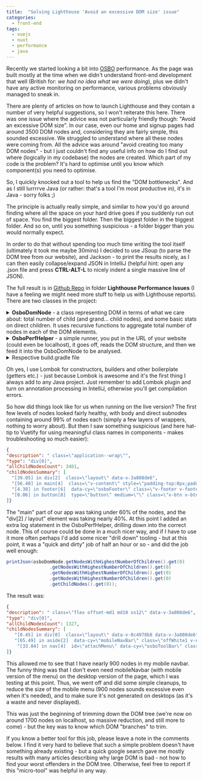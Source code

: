 ```yaml
---
title:  "Solving Lighthouse 'Avoid an excessive DOM size' issue"
categories:
  - front-end
tags: 
  - vuejs
  - nuxt
  - performance
  - java
---
```

Recently we started looking a bit into [OSBO](https://www.onestopbeauty.online) performance. As the page was built mostly at the time when we didn't understand front-end development that well (British for: *we had no idea what we were doing*), plus we didn't have any active monitoring on performance, various problems obviously managed to sneak in.

There are plenty of articles on how to launch Lighthouse and they contain a number of very helpful suggestions, so I won't reiterate this here. There was one issue where the advice was not particularly friendly though: "Avoid an excessive DOM size". In our case, even our home and signup pages had around 3500 DOM nodes and, considering they are fairly simple, this sounded excessive. We struggled to understand where all these nodes were coming from. All the advice was around "avoid creating too many DOM nodes" - but I just couldn't find any useful info on how do I find out where (logically in my codebase) the nodes are created. Which part of my code is the problem? It's hard to optimise until you know which component(s) you need to optimise.

So, I quickly knocked out a tool to help us find the "DOM bottlenecks". And as I still lurrrrve Java (or rather: that's a tool I'm most productive in), it's in Java - sorry folks ;)

The principle is actually really simple, and similar to how you'd go around finding where all the space on your hard drive goes if you suddenly run out of space. You find the biggest folder. Then the biggest folder in the biggest folder. And so on, until you something suspicious - a folder bigger than you would normally expect.

In order to do that without spending too much time writing the tool itself (ultimately it took me maybe 30mins) I decided to use JSoup (to parse the DOM tree from our website), and Jackson - to print the results nicely, as I can then easily collapse/expand JSON in IntelliJ (helpful hint: open any .json file and press **CTRL-ALT-L** to nicely indent a single massive line of JSON).

The full result is in [Github Repo](https://github.com/lilianaziolek/blog-examples/tree/master/lighhouse-performance-issues) in folder **Lighthouse Performance Issues** (I have a feeling we might need more stuff to help us with Lighthouse reports).
There are two classes in the project:
<details><summary><b>OsboDomNode</b> - a class representing DOM in terms of what we care about: total number of child (and grand... child nodes), and some basic stats on direct children. It uses recursive functions to aggregate total number of nodes in each of the DOM elements.
</summary>
<p>

```java
package online.onestopbeauty.blog.examples.lighthouse.dom;

import com.fasterxml.jackson.annotation.JsonIgnore;
import com.fasterxml.jackson.annotation.JsonPropertyOrder;
import lombok.*;
import org.jsoup.nodes.Element;
import org.jsoup.select.Elements;

import java.util.List;
import java.util.Map;
import java.util.Optional;
import java.util.stream.Collectors;

import static java.util.Collections.emptyList;
import static java.util.Comparator.naturalOrder;
import static java.util.stream.Collectors.groupingBy;

@Data
@Builder
@JsonPropertyOrder({ "description", "type", "allChildNodesCount", "childNodesSummary" })
public class OsboDomNode {

    private final String type;
    private final String description;
    @JsonIgnore
    @Singular
    private final List<OsboDomNode> childNodes;

    @Getter(AccessLevel.NONE)
    private Integer allChildNodesCount;

    public int getAllChildNodesCount() {
        if (allChildNodesCount == null) {
            allChildNodesCount = this.childNodes.size() + this.childNodes.stream().mapToInt(OsboDomNode::getAllChildNodesCount).sum();
        }
        return allChildNodesCount;
    }

    public List<String> getChildNodesSummary() {
        Integer allChildNodesCount = this.getAllChildNodesCount();
        return this.childNodes.stream().map(child -> percentageInChild(child, allChildNodesCount)).collect(Collectors.toList());
    }

    public List<OsboDomNode> getNodesWithHighestNumberOfChildren() {
        Map<Integer, List<OsboDomNode>> nodesWithChildCount = childNodes.stream().collect(groupingBy(OsboDomNode::getAllChildNodesCount));
        Optional<Integer> maxNodes = nodesWithChildCount.keySet().stream().max(naturalOrder());
        if (maxNodes.isPresent()) {
            return nodesWithChildCount.get(maxNodes.get());
        } else {
            return emptyList();
        }
    }

    private String percentageInChild(OsboDomNode child, Integer allChildNodesCount) {
        double percentage = 100.0 * child.getAllChildNodesCount() / allChildNodesCount;
        return String.format("%d [%.2f%%] in %s %s", child.getAllChildNodesCount(), percentage, child.type, child.description);
    }

    public static OsboDomNode fromElement(Element element) {
        OsboDomNode.OsboDomNodeBuilder builder = OsboDomNode.builder();
        builder.type(element.tag().getName() + "[" + element.siblingIndex() + "]");
        builder.description(element.attributes().toString());

        Elements children = element.children();
        children.forEach(child -> builder.childNode(OsboDomNode.fromElement(child)));
        return builder.build();
    }
}
```
</p>
</details>

<details>
<summary><b>OsboPerfHelper</b> - a simple runner, you put in the URL of your website (could even be localhost), it goes off, reads the DOM structure, and then we feed it into the OsboDomNode to be analysed.
</summary>
<p>

```java
package online.onestopbeauty.blog.examples.lighthouse.dom;

import com.fasterxml.jackson.databind.ObjectMapper;
import org.jsoup.Jsoup;
import org.jsoup.nodes.Document;
import org.jsoup.nodes.Element;

import java.io.File;
import java.io.IOException;

public class OsboPerfHelper {

    private static final ObjectMapper OBJECT_MAPPER = new ObjectMapper();

    public static void main(String[] args) throws IOException {
        String osboUrl = "http://localhost:8081";
        Document doc = Jsoup.connect(osboUrl).get();
        Element body = doc.body();
        OsboDomNode osboDomNode = OsboDomNode.fromElement(body);
        System.out.println((Integer) osboDomNode.getAllChildNodesCount());
        printJson(osboDomNode);

//        printJson(osboDomNode.getNodesWithHighestNumberOfChildren()
//                .get(0)
//                .getNodesWithHighestNumberOfChildren()
//                .get(0)
//                .getNodesWithHighestNumberOfChildren()
//                .get(0)
//                .getNodesWithHighestNumberOfChildren()
//                .get(0)
//                .getChildNodes()
//                .get(0));
    }

    private static void printJson(OsboDomNode osboDomNode) throws IOException {
//        System.out.println(OBJECT_MAPPER.writeValueAsString(osboDomNode));
        File resultFile = new File("domNode.json");
        OBJECT_MAPPER.writeValue(resultFile, osboDomNode);
        System.out.println("Written JSON result into " + resultFile.getAbsolutePath());
    }

}

```
</p>
</details>

<details><summary>Respective build.gradle file</summary>
<p>

```
plugins {
    id 'java'
}

group 'online.onestopbeauty.blog.examples'
version '1.0-SNAPSHOT'

sourceCompatibility = 1.8

repositories {
    mavenCentral()
}

dependencies {
// https://mvnrepository.com/artifact/org.jsoup/jsoup
    compile group: 'org.jsoup', name: 'jsoup', version: '1.12.1'
// https://mvnrepository.com/artifact/org.projectlombok/lombok
    compileOnly group: 'org.projectlombok', name: 'lombok', version: '1.18.8'
// https://mvnrepository.com/artifact/com.fasterxml.jackson.core/jackson-databind
    compile group: 'com.fasterxml.jackson.core', name: 'jackson-databind', version: '2.9.9'


    testCompile group: 'junit', name: 'junit', version: '4.12'
}

```
</p>
</details>

Oh yes, I use Lombok for constructors, builders and other boilerplate (getters etc.) - just because Lombok is awesome and it's the first thing I always add to any Java project. Just remember to add Lombok plugin and turn on annotation processing in IntelliJ, otherwise you'll get compilation errors.

So how did things look like for us when running on the live version?
The first few levels of nodes looked fairly healthy, with body and direct subnodes containing around 99% of nodes each (simply a few layers of wrappers, nothing to worry about).
But then I saw something suspicious (and here hat-tip to Vuetify for using meaningful class names in components - makes troubleshooting so much easier):
```json
{
"description": " class=\"application--wrap\"",
"type": "div[0]",
"allChildNodesCount": 3401,
"childNodesSummary": [
  "[39.05] in div[2]  class=\"layout\" data-v-3a808de6",
  "[56.40] in main[4]  class=\"v-content\" style=\"padding-top:0px;padding-right:0px;padding-bottom:56px;padding-left:0px;\"",
  "[4.38] in footer[6]  data-cy=\"osboFooter\" class=\"v-footer v-footer--absolute v-footer--inset theme--light\" style=\"height:auto;margin-bottom:56px;border-radius:10px;\" data-v-3645c51c",
  "[0.06] in button[8]  type=\"button\" medium=\"\" class=\"v-btn v-btn--bottom v-btn--floating v-btn--fixed v-btn--right v-btn--small theme--dark secondary fab-style\" style=\"display:none;\" data-v-045da490"
]}
```

The "main" part of our app was taking under 60% of the nodes, and the "div[2] / layout" element was taking nearly 40%.
At this point I added an extra log statement in the OsboPerfHelper, drilling down into the correct node. This of course could be done in a much nicer way, and if I have to use it more often perhaps I'd add some nicer "drill down" tooling - but at this point, it was a "quick and dirty" job of half an hour or so - and did the job well enough:
```java
printJson(osboDomNode.getNodesWithHighestNumberOfChildren().get(0)
                .getNodesWithHighestNumberOfChildren().get(0)
                .getNodesWithHighestNumberOfChildren().get(0)
                .getNodesWithHighestNumberOfChildren().get(0)
                .getChildNodes().get(0));
```

The result was:
```json
{
"description": " class=\"flex offset-md1 md10 xs12\" data-v-3a808de6",
"type": "div[0]",
"allChildNodesCount": 1327,
"childNodesSummary": [
   "[0.45] in div[0]  class=\"layout\" data-v-0c4978b8 data-v-3a808de6",
   "[65.49] in aside[2]  data-cy=\"mobileNavBar\" class=\"offWhite1 v-navigation-drawer v-navigation-drawer--clipped v-navigation-drawer--close v-navigation-drawer--fixed v-navigation-drawer--temporary theme--light\" style=\"height:100%;margin-top:0px;transform:translateX(-375px);width:375px;\" data-v-c332d172 data-v-3a808de6",
    "[33.84] in nav[4]  id=\"attachMenu\" data-cy=\"osboToolBar\" class=\" text-xs-center px-0 toolbarStyle v-toolbar elevation-0 v-toolbar--dense v-toolbar--extended theme--light\" style=\"margin-top:0px;padding-right:0px;padding-left:0px;transform:translateY(0px);\" data-v-3a808de6"
]}
``` 

This allowed me to see that I have nearly 900 nodes in my mobile navbar. The funny thing was that I don't even need mobileNavbar (with mobile version of the menu) on the desktop version of the page, which I was testing at this point. Thus, we went off and did some simple cleanups, to reduce the size of the mobile menu (900 nodes sounds excessive even when it's needed), and to make sure it's not generated on desktops (as it's a waste and never displayed).

This was just the beginning of trimming down the DOM tree (we're now on around 1700 nodes on localhost, so massive reduction, and still more to come) - but the key was to know which DOM "branches" to trim.

If you know a better tool for this job, please leave a note in the comments below. I find it very hard to believe that such a simple problem doesn't have something already existing - but a quick google search gave me mostly results with many articles describing why large DOM is bad - not how to find your worst offenders in the DOM tree. Otherwise, feel free to report if this "micro-tool" was helpful in any way.
